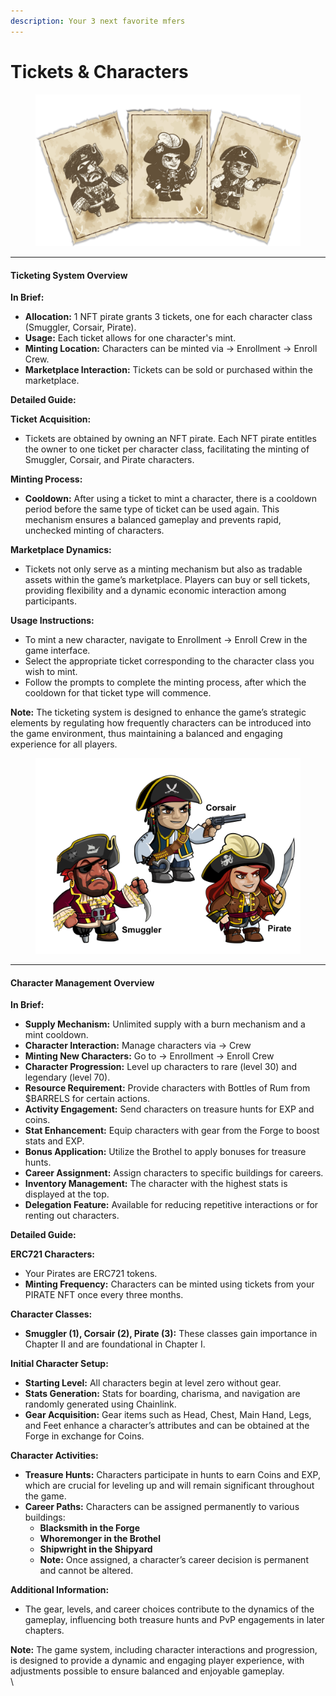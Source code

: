 ```yaml
---
description: Your 3 next favorite mfers
---
```


# Tickets & Characters

<figure><img src="../../.gitbook/assets/ticket.png" alt=""><figcaption></figcaption></figure>

***

#### Ticketing System Overview

**In Brief:**

* **Allocation:** 1 NFT pirate grants 3 tickets, one for each character class (Smuggler, Corsair, Pirate).
* **Usage:** Each ticket allows for one character's mint.
* **Minting Location:** Characters can be minted via -> Enrollment -> Enroll Crew.
* **Marketplace Interaction:** Tickets can be sold or purchased within the marketplace.

**Detailed Guide:**

**Ticket Acquisition:**

* Tickets are obtained by owning an NFT pirate. Each NFT pirate entitles the owner to one ticket per character class, facilitating the minting of Smuggler, Corsair, and Pirate characters.

**Minting Process:**

* **Cooldown:** After using a ticket to mint a character, there is a cooldown period before the same type of ticket can be used again. This mechanism ensures a balanced gameplay and prevents rapid, unchecked minting of characters.

**Marketplace Dynamics:**

* Tickets not only serve as a minting mechanism but also as tradable assets within the game’s marketplace. Players can buy or sell tickets, providing flexibility and a dynamic economic interaction among participants.

**Usage Instructions:**

* To mint a new character, navigate to Enrollment -> Enroll Crew in the game interface.
* Select the appropriate ticket corresponding to the character class you wish to mint.
* Follow the prompts to complete the minting process, after which the cooldown for that ticket type will commence.

**Note:** The ticketing system is designed to enhance the game’s strategic elements by regulating how frequently characters can be introduced into the game environment, thus maintaining a balanced and engaging experience for all players.





<figure><img src="../../.gitbook/assets/all 3 characters.png" alt=""><figcaption></figcaption></figure>

***

#### Character Management Overview

**In Brief:**

* **Supply Mechanism:** Unlimited supply with a burn mechanism and a mint cooldown.
* **Character Interaction:** Manage characters via -> Crew
* **Minting New Characters:** Go to -> Enrollment -> Enroll Crew
* **Character Progression:** Level up characters to rare (level 30) and legendary (level 70).
* **Resource Requirement:** Provide characters with Bottles of Rum from $BARRELS for certain actions.
* **Activity Engagement:** Send characters on treasure hunts for EXP and coins.
* **Stat Enhancement:** Equip characters with gear from the Forge to boost stats and EXP.
* **Bonus Application:** Utilize the Brothel to apply bonuses for treasure hunts.
* **Career Assignment:** Assign characters to specific buildings for careers.
* **Inventory Management:** The character with the highest stats is displayed at the top.
* **Delegation Feature:** Available for reducing repetitive interactions or for renting out characters.

**Detailed Guide:**

**ERC721 Characters:**

* Your Pirates are ERC721 tokens.
* **Minting Frequency:** Characters can be minted using tickets from your PIRATE NFT once every three months.

**Character Classes:**

* **Smuggler (1), Corsair (2), Pirate (3):** These classes gain importance in Chapter II and are foundational in Chapter I.

**Initial Character Setup:**

* **Starting Level:** All characters begin at level zero without gear.
* **Stats Generation:** Stats for boarding, charisma, and navigation are randomly generated using Chainlink.
* **Gear Acquisition:** Gear items such as Head, Chest, Main Hand, Legs, and Feet enhance a character’s attributes and can be obtained at the Forge in exchange for Coins.

**Character Activities:**

* **Treasure Hunts:** Characters participate in hunts to earn Coins and EXP, which are crucial for leveling up and will remain significant throughout the game.
* **Career Paths:** Characters can be assigned permanently to various buildings:
  * **Blacksmith in the Forge**
  * **Whoremonger in the Brothel**
  * **Shipwright in the Shipyard**
  * **Note:** Once assigned, a character’s career decision is permanent and cannot be altered.

**Additional Information:**

* The gear, levels, and career choices contribute to the dynamics of the gameplay, influencing both treasure hunts and PvP engagements in later chapters.

**Note:** The game system, including character interactions and progression, is designed to provide a dynamic and engaging player experience, with adjustments possible to ensure balanced and enjoyable gameplay.\
\


